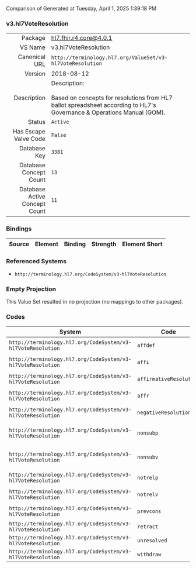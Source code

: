 Comparison of 
Generated at Tuesday, April 1, 2025 1:39:18 PM

### v3.hl7VoteResolution

|      |     |
| ---: | --- |
| Package | hl7.fhir.r4.core@4.0.1 |
| VS Name | v3.hl7VoteResolution |
| Canonical URL | `http://terminology.hl7.org/ValueSet/v3-hl7VoteResolution` |
| Version | 2018-08-12 |
| Description | Description:<br/><br/>Based on concepts for resolutions from HL7 ballot spreadsheet according to HL7's Governance & Operations Manual (GOM). |
| Status | `Active` |
| Has Escape Valve Code | `False` |
| Database Key | `3381` |
| Database Concept Count | `13` |
| Database Active Concept Count | `11` |
### Bindings

| Source | Element | Binding | Strength | Element Short |
| ------ | ------- | ------- | -------- | ------------- |

### Referenced Systems

* `http://terminology.hl7.org/CodeSystem/v3-hl7VoteResolution`
### Empty Projection

This Value Set resulted in no projection (no mappings to other packages).

### Codes

| System | Code | Display |
| ------ | ---- | ------- |
| `http://terminology.hl7.org/CodeSystem/v3-hl7VoteResolution` | `affdef` | affirmative-deferred |
| `http://terminology.hl7.org/CodeSystem/v3-hl7VoteResolution` | `affi` | affirmative-incorporated |
| `http://terminology.hl7.org/CodeSystem/v3-hl7VoteResolution` | `affirmativeResolution` | affirmative resolution |
| `http://terminology.hl7.org/CodeSystem/v3-hl7VoteResolution` | `affr` | affirmative-rejected |
| `http://terminology.hl7.org/CodeSystem/v3-hl7VoteResolution` | `negativeResolution` | negative resolution |
| `http://terminology.hl7.org/CodeSystem/v3-hl7VoteResolution` | `nonsubp` | non-substantive proposed |
| `http://terminology.hl7.org/CodeSystem/v3-hl7VoteResolution` | `nonsubv` | non-substantive voted |
| `http://terminology.hl7.org/CodeSystem/v3-hl7VoteResolution` | `notrelp` | not related proposed |
| `http://terminology.hl7.org/CodeSystem/v3-hl7VoteResolution` | `notrelv` | not related voted |
| `http://terminology.hl7.org/CodeSystem/v3-hl7VoteResolution` | `prevcons` | previously considered |
| `http://terminology.hl7.org/CodeSystem/v3-hl7VoteResolution` | `retract` | retracted |
| `http://terminology.hl7.org/CodeSystem/v3-hl7VoteResolution` | `unresolved` | unresolved |
| `http://terminology.hl7.org/CodeSystem/v3-hl7VoteResolution` | `withdraw` | withdrawn |
